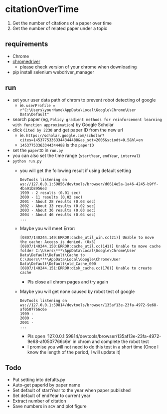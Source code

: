 # citationOverTime
1. Get the number of citations of a paper over time
2. Get the number of related paper under a topic

## requirements
- Chrome
- [chromedriver](https://chromedriver.chromium.org/downloads)
  - please check version of your chrome when downloading
- pip install selenium webdriver_manager

## run
- set your user data path of chrom to prevent robot detecting of google
  - ie. `userProfile = r"C:\Users\yourName\AppData\Local\Google\Chrome\User Data\Default"`
- search paper (eg, `Policy gradient methods for reinforcement learning with function approximation`) by Google Scholar
- click `Cited by 2230` and get paper ID from the new url 
  - ie. `https://scholar.google.com/scholar?cites=14537753363344344488&as_sdt=2005&sciodt=0,5&hl=en`
  - `14537753363344344488` is the `paperID`
- set the `paperID` in `run.py`
- you can also set the time range (`startYear`, `endYear`, `interval`)
- `python run.py`
  - you will get the following result if using default setting
    ```
    DevTools listening on ws://127.0.0.1:59856/devtools/browser/d6614e5a-1a46-4245-b9ff-4ba91b8956e3
    1999 - 2 results (0.01 sec)
    2000 - 11 results (0.02 sec)
    2001 - About 28 results (0.03 sec)
    2002 - About 33 results (0.02 sec)
    2003 - About 36 results (0.03 sec)
    2004 - About 46 results (0.04 sec)
    ...
    ```
   
   - Maybe you will meet Error:
      ```
      [0807/140244.149:ERROR:cache_util_win.cc(21)] Unable to move the cache: Access is denied. (0x5)
      [0807/140244.150:ERROR:cache_util.cc(141)] Unable to move cache folder C:\Users\***\AppData\Local\Google\Chrome\User Data\Default\Default\Cache to C:\Users\***\AppData\Local\Google\Chrome\User Data\Default\Default\old_Cache_000
      [0807/140244.151:ERROR:disk_cache.cc(178)] Unable to create cache
      ```
      - Pls close all chrom pages and try again
    
    - Maybe you will get none caused by robot test of google
      ```
      DevTools listening on ws://127.0.0.1:59814/devtools/browser/135af13e-23fa-4972-9e68-af0507766c6e
      1999 -
      2000 -
      2001 -
      ...
      ```
       - Pls open '127.0.0.1:59814/devtools/browser/135af13e-23fa-4972-9e68-af0507766c6e' in chrom and complete the robot test
       - I promise you will not need to do this test in a short time (Once I know the length of the period, I will update it)
  
 ## Todo
 - Put setting into defults.py
 - Auto-get paperId by paper name 
 - Set default of startYear to the year when paper published
 - Set default of endYear to current year
 - Extract number of citation
 - Save numbers in scv and plot figure 
